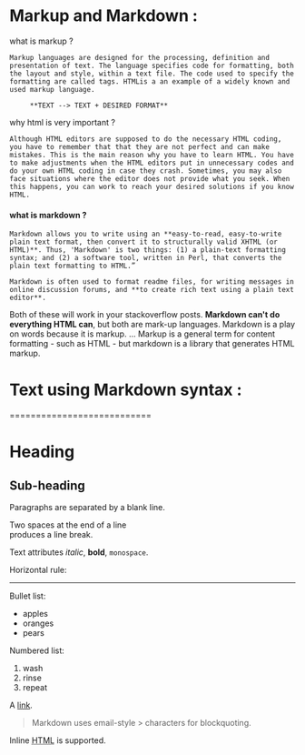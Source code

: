 
# Markup and Markdown :
 
what is markup ?

	Markup languages are designed for the processing, definition and presentation of text. The language specifies code for formatting, both the layout and style, within a text file. The code used to specify the formatting are called tags. HTMLis a an example of a widely known and used markup language.

		 **TEXT --> TEXT + DESIRED FORMAT**
why html is very important ?
         
 	Although HTML editors are supposed to do the necessary HTML coding, you have to remember that that they are not perfect and can make mistakes. This is the main reason why you have to learn HTML. You have to make adjustments when the HTML editors put in unnecessary codes and do your own HTML coding in case they crash. Sometimes, you may also face situations where the editor does not provide what you seek. When this happens, you can work to reach your desired solutions if you know HTML.

#### what is markdown ?

	Markdown allows you to write using an **easy-to-read, easy-to-write plain text format, then convert it to structurally valid XHTML (or HTML)**. Thus, 'Markdown' is two things: (1) a plain-text formatting syntax; and (2) a software tool, written in Perl, that converts the plain text formatting to HTML.”

	Markdown is often used to format readme files, for writing messages in online discussion forums, and **to create rich text using a plain text editor**.

Both of these will work in your stackoverflow posts. **Markdown can't do everything HTML can**, but both are mark-up languages. Markdown is a play on words because it is markup. ... Markup is a general term for content formatting - such as HTML - but markdown is a library that generates HTML markup.

# Text using Markdown syntax :
  ===========================
  
Heading
=======

## Sub-heading

Paragraphs are separated
by a blank line.

Two spaces at the end of a line  
produces a line break.

Text attributes _italic_, 
**bold**, `monospace`.

Horizontal rule:

---

Bullet list:

  * apples
  * oranges
  * pears

Numbered list:

  1. wash
  2. rinse
  3. repeat

A [link][example].

  [example]: http://example.com



> Markdown uses email-style > characters for blockquoting.

Inline <abbr title="Hypertext Markup Language">HTML</abbr> is supported.


